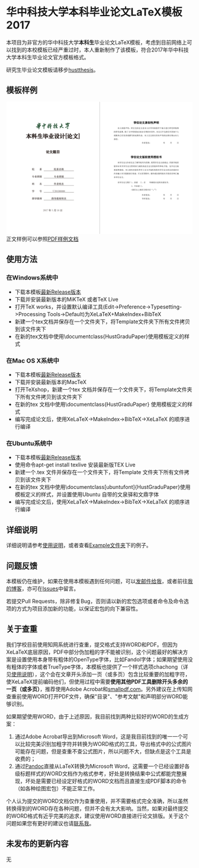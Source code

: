 # 华中科技大学本科毕业论文LaTeX模板 2017

本项目为非官方的华中科技大学**本科生**毕业论文LaTeX模板，考虑到目前网络上可以找到的本校模板已经严重过时，本人重新制作了该模板，符合2017年华中科技大学本科生毕业论文官方模板格式。

研究生毕业论文模板请移步[hustthesis](https://ctan.org/pkg/hustthesis)。

## 模板样例
![样例](Example/example.png)
正文样例可以参照[PDF样例文档](Example/example.pdf)

## 使用方法

### 在Windows系统中
* 下载本模板[最新Release版本](https://github.com/skinaze/HUSTPaperTemp/releases)
* 下载并安装最新版本的MiKTeX 或者TeX Live
* 打开TeX works，并设置默认编译工具(Edit->Preference->Typesetting->Processing Tools->Default)为XeLaTeX+MakeIndex+BibTeX
* 新建一个tex文档并保存在一个文件夹下，将Template文件夹下所有文件拷贝到该文件夹下
* 在新的tex文档中使用\documentclass{HustGraduPaper}使用模板定义的样式

### 在Mac OS X系统中
* 下载本模板[最新Release版本](https://github.com/skinaze/HUSTPaperTemp/releases)
* 下载并安装最新版本的MacTeX
* 打开TeXshop，新建一个tex 文档并保存在一个文件夹下，将Template文件夹下所有文件拷贝到该文件夹下
* 在新的tex 文档中使用\documentclass{HustGraduPaper} 使用模板定义的样式
* 编写完成论文后，使用XeLaTeX->MakeIndex->BibTeX->XeLaTeX 的顺序进行编译

### 在Ubuntu系统中
* 下载本模板[最新Release版本](https://github.com/skinaze/HUSTPaperTemp/releases)
* 使用命令apt-get install texlive 安装最新版TEX Live
* 新建一个.tex 文件并保存在一个文件夹下，将Template 文件夹下所有文件拷贝到该文件夹下
* 在新的tex 文档中使用\documentclass[ubuntufont]{HustGraduPaper}使用模板定义的样式，并设置使用Ubuntu 自带的文泉驿和文鼎字体
* 编写完成论文后，使用XeLaTeX->MakeIndex->BibTeX->XeLaTeX 的顺序进行编译

## 详细说明
详细说明请参考[使用说明](Instruction/HGP.pdf)，或者查看[Example文件夹](Example)下的例子。

## 问题反馈
本模板仍在维护，如果在使用本模板遇到任何问题，可以[发邮件给我](mailto:me@stringblog.com)，或者前往[我的博客](https://stringblog.com/hustgradupaperlatex/)，亦可在[Issues](https://github.com/skinaze/HUSTPaperTemp/issues)中留言。

若提交Pull Requests，除非修复Bug，否则请以新的宏包选项或者命令及命令选项的方式为项目添加新的功能，以保证宏包的向下兼容性。

## 关于查重
我们学校目前使用知网系统进行查重，提交格式支持WORD和PDF。但因为XeLaTeX底层原因，PDF中部分伪加粗的字不能被识别，这个问题最好的解决方案是设置使用本身带有粗体的OpenType字体，比如Fandol字体；如果期望使用没有粗体的字体或者TrueType字体，本模板也提供了一个样式选项chachong（详见[使用说明](Instruction/HGP.pdf)），这个会在文章开头添加一页（或多页）包含比较重要的加粗字符，使XeLaTeX提前编码他们，但使用过程中需要**使用其他PDF工具删除开头多余的一页（或多页）**，推荐使用Adobe Acrobat和[smallpdf.com](https://smallpdf.com/split-pdf)。另外建议在上传知网查重前使用WORD打开PDF文件，确保"目录"、"参考文献"和声明部分WORD能够识别。

如果期望使用WORD，由于上述原因，我目前找到两种比较好的WORD的生成方案：

1. 通过Adobe Acrobat导出到Microsoft Word，这是我目前找到的唯一一个可以比较完美识别加粗字符并转换为WORD格式的工具，导出格式中的公式图片可能存在问题，但是查重不查公式图片，所以问题不大，但缺点是这个工具是收费的；
2. 通过[Pandoc](http://pandoc.org/)直接从LaTeX转换为Microsoft Word，这需要一个已经设置好各级标题样式的WORD文档作为格式参考，好处是转换结果中公式都能完整展现，坏处是需要已经设定好格式的WORD文档而且直接生成PDF脚本的命令（如各种绘图宏包）不能正常工作。

个人认为提交的WORD文档仅作为查重使用，并不需要格式完全准确，所以虽然转换得到的WORD存在各种问题，但并不会有太大影响。当然，如果对最终提交的WORD格式有近乎完美的追求，建议使用WORD直接进行论文排版。关于这个问题如果您有更好的建议也请[联系我](mailto:me@stringblog.com)。

## 未发布的更新内容
无